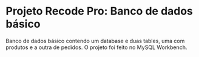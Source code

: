 # Projeto Recode Pro: Banco de dados básico

Banco de dados básico contendo um database e duas tables, uma com produtos e a outra de pedidos. 
O projeto foi feito no MySQL Workbench.
